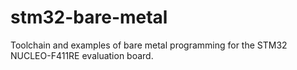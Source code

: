 # stm32-bare-metal
Toolchain and examples of bare metal programming for the STM32 NUCLEO-F411RE evaluation board.

